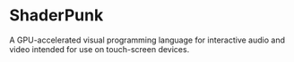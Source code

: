# ShaderPunk
A GPU-accelerated visual programming language for interactive audio and video
intended for use on touch-screen devices.
